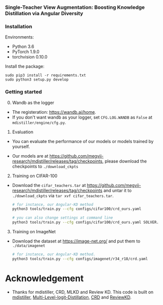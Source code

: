 ### Single-Teacher View Augmentation: Boosting Knowledge Distillation via Angular Diversity

### Installation

Environments:

- Python 3.6
- PyTorch 1.9.0
- torchvision 0.10.0

Install the package:

```
sudo pip3 install -r requirements.txt
sudo python3 setup.py develop
```

### Getting started

0. Wandb as the logger

- The registeration: <https://wandb.ai/home>.
- If you don't want wandb as your logger, set `CFG.LOG.WANDB` as `False` at `mdistiller/engine/cfg.py`.

1. Evaluation

- You can evaluate the performance of our models or models trained by yourself.

- Our models are at <https://github.com/megvii-research/mdistiller/releases/tag/checkpoints>, please download the checkpoints to `./download_ckpts`


2. Training on CIFAR-100

- Download the `cifar_teachers.tar` at <https://github.com/megvii-research/mdistiller/releases/tag/checkpoints> and untar it to `./download_ckpts` via `tar xvf cifar_teachers.tar`.

  ```bash
  # for instance, our Angular-KD method
  python3 tools/train.py --cfg configs/cifar100/crd_ours.yaml

  # you can also change settings at command line
  python3 tools/train.py --cfg configs/cifar100/crd_ours.yaml SOLVER.BATCH_SIZE 128 SOLVER.LR 0.1
  ```

3. Training on ImageNet

- Download the dataset at <https://image-net.org/> and put them to `./data/imagenet`

  ```bash
  # for instance, our Angular-KD method.
  python3 tools/train.py --cfg configs/imagenet/r34_r18/crd.yaml
  ```



# Acknowledgement

- Thanks for mdistiller, CRD, MLKD and Review KD. This code is built on [mdistiller](https://github.com/megvii-research/mdistiller), [Multi-Level-logit-Distillation](https://github.com/Jin-Ying/Multi-Level-Logit-Distillation), [CRD](https://github.com/HobbitLong/RepDistiller) and [ReviewKD](https://github.com/dvlab-research/ReviewKD).
